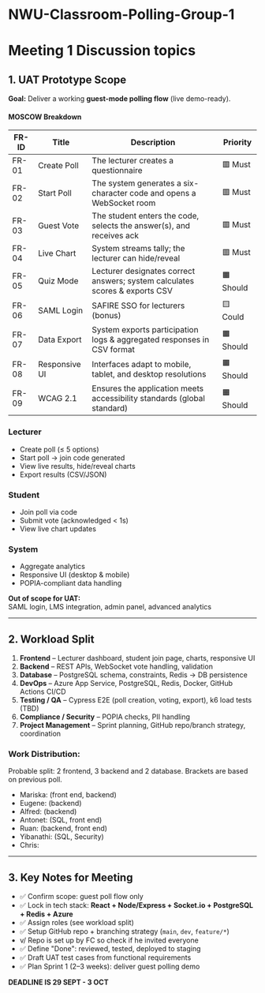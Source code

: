 # NWU-Classroom-Polling-Group-1

# Meeting 1 Discussion topics

## 1. UAT Prototype Scope

**Goal:** Deliver a working **guest-mode polling flow** (live demo-ready).

#### MOSCOW Breakdown

| FR-ID | Title         | Description                                                                 | Priority   |
|-------|---------------|-----------------------------------------------------------------------------|------------|
| FR-01 | Create Poll   | The lecturer creates a questionnaire                                        | 🟥 Must    |
| FR-02 | Start Poll    | The system generates a six-character code and opens a WebSocket room        | 🟥 Must    |
| FR-03 | Guest Vote    | The student enters the code, selects the answer(s), and receives ack        | 🟥 Must    |
| FR-04 | Live Chart    | System streams tally; the lecturer can hide/reveal                          | 🟥 Must    |
| FR-05 | Quiz Mode     | Lecturer designates correct answers; system calculates scores & exports CSV | 🟧 Should  |
| FR-06 | SAML Login    | SAFIRE SSO for lecturers (bonus)                                            | 🟨 Could   |
| FR-07 | Data Export   | System exports participation logs & aggregated responses in CSV format      | 🟧 Should  |
| FR-08 | Responsive UI | Interfaces adapt to mobile, tablet, and desktop resolutions                 | 🟧 Should  |
| FR-09 | WCAG 2.1      | Ensures the application meets accessibility standards (global standard)     | 🟧 Should  |


### Lecturer
- Create poll (≤ 5 options)
- Start poll → join code generated
- View live results, hide/reveal charts
- Export results (CSV/JSON)

### Student
- Join poll via code
- Submit vote (acknowledged < 1s)
- View live chart updates

### System
- Aggregate analytics
- Responsive UI (desktop & mobile)
- POPIA-compliant data handling

**Out of scope for UAT:**  
SAML login, LMS integration, admin panel, advanced analytics

---

## 2. Workload Split

1. **Frontend** – Lecturer dashboard, student join page, charts, responsive UI  
2. **Backend** – REST APIs, WebSocket vote handling, validation  
3. **Database** – PostgreSQL schema, constraints, Redis → DB persistence  
4. **DevOps** – Azure App Service, PostgreSQL, Redis, Docker, GitHub Actions CI/CD  
5. **Testing / QA** – Cypress E2E (poll creation, voting, export), k6 load tests (TBD)  
6. **Compliance / Security** – POPIA checks, PII handling  
7. **Project Management** – Sprint planning, GitHub repo/branch strategy, coordination

### Work Distribution:
Probable split: 2 frontend, 3 backend and 2 database. Brackets are based on previous poll.

- Mariska: (front end, backend)
- Eugene: (backend)
- Alfred: (backend)
- Antonet: (SQL, front end)
- Ruan: (backend, front end)
- Yibanathi: (SQL, Security)
- Chris: 

---

## 3. Key Notes for Meeting

- ✅ Confirm scope: guest poll flow only  
- ✅ Lock in tech stack: **React + Node/Express + Socket.io + PostgreSQL + Redis + Azure**  
- ✅ Assign roles (see workload split)  
- ✅ Setup GitHub repo + branching strategy (`main`, `dev`, `feature/*`)
-  v/ Repo is set up by FC so check if he invited everyone
- ✅ Define "Done": reviewed, tested, deployed to staging  
- ✅ Draft UAT test cases from functional requirements  
- ✅ Plan Sprint 1 (2–3 weeks): deliver guest polling demo

**DEADLINE IS 29 SEPT - 3 OCT**
